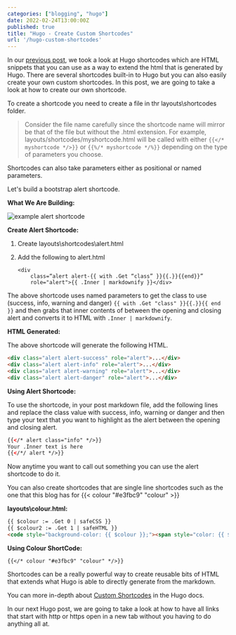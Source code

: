 ```yaml
---
categories: ["blogging", "hugo"]
date: 2022-02-24T13:00:00Z
published: true
title: "Hugo - Create Custom Shortcodes"
url: '/hugo-custom-shortcodes'
---
```


In our [previous post](/hugo-built-in-shortcodes),  we took a look at Hugo shortcodes which are HTML snippets that you can use as a way to extend the html that is generated by Hugo.  There are several shortcodes built-in to Hugo but you can also easily create your own custom shortcodes.  In this post, we are going to take a look at how to create our own shortcode.

<!--more-->

To create a shortcode you need to create a file in thr layouts\shortcodes folder.

> Consider the file name carefully since the shortcode name will mirror be that of the file but without the .html extension. For example, layouts/shortcodes/myshortcode.html will be called with either `{{</* myshortcode */>}}` or `{{%/* myshortcode */%}}` depending on the type of parameters you choose.

Shortcodes can also take parameters either as positional or named parameters.

Let's build a bootstrap alert shortcode.

**What We Are Building:**

![example alert shortcode](/images/hugo/custom-shortcodes/example-alert.png)

**Create Alert Shortcode:**

1. Create layouts\shortcodes\alert.html
1. Add the following to alert.html

    ```text
    <div
        class=“alert alert-{{ with .Get “class” }}{{.}}{{end}}”
        role="alert">{{ .Inner | markdownify }}</div>
    ```

The above shortcode uses named parameters to get the class to use (success, info, warning and danger) `{{ with .Get "class" }}{{.}}{{ end }}` and then grabs that inner contents of between the opening and closing alert and converts it to HTML with `.Inner | markdownify`.

**HTML Generated:**

The above shortcode will generate the following HTML.

```html
<div class="alert alert-success" role="alert">...</div>
<div class="alert alert-info" role="alert">...</div>
<div class="alert alert-warning" role="alert">...</div>
<div class="alert alert-danger" role="alert">...</div>
```

**Using Alert Shortcode:**

To use the shortcode, in your post markdown file, add the following lines and replace the class value with success, info, warning or danger and then type your text that you want to highlight as the alert between the opening and closing alert.

```html
{{</* alert class="info" */>}}
Your .Inner text is here
{{</*/ alert */>}}
```

Now anytime you want to call out something you can use the alert shortcode to do it.

You can also create shortcodes that are single line shortcodes such as the one that this blog has for {{< colour "#e3fbc9" "colour" >}}

**layouts\colour.html:**

```html
{{ $colour := .Get 0 | safeCSS }}
{{ $colour2 := .Get 1 | safeHTML }}
<code style="background-color: {{ $colour }};"><span style="color: {{ $colour }}; filter:  grayscale(1) invert(1) contrast(100);">{{ $colour2 }}</span></code>
```

**Using Colour ShortCode:**

```text
{{</* colour "#e3fbc9" "colour" */>}}
```

Shortcodes can be a really powerful way to create reusable bits of HTML that extends what Hugo is able to directly generate from the markdown.

You can more in-depth about [Custom Shortcodes](https://gohugo.io/templates/shortcode-templates/) in the Hugo docs.

In our next Hugo post, we are going to take a look at how to have all links that start with http or https open in a new tab without you having to do anything all at.
